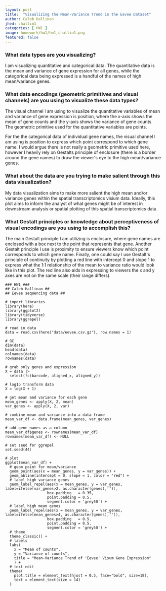 ```yaml
---
layout: post
title:  "Visualizing the Mean-Variance Trend in the Eevee Dataset"
author: Caleb Hallinan
jhed: challin1
categories: [ HW1 ]
image: homework/hw1/hw1_challin1.png
featured: false
---
```


### What data types are you visualizing?
I am visualizing quantitative and categorical data. The quantitative data is the mean and variance of gene expression for all genes, while the categorical data being expressed is a handful of the names of high mean/variance genes.


### What data encodings (geometric primitives and visual channels) are you using to visualize these data types?

The visual channel I am using to visualize the quantitative variables of mean and variance of gene expression is position, where the x-axis shows the mean of gene counts and the y-axis shows the variance of gene counts. The geometric primitive used for the quantitative variables are points.

For the the categorical data of individual gene names, the visual channel I am using is position to express which point correspond to which gene name. I would argue there is not really a geometric primitive used here, however I heavily rely on Gestalts principle of enclosure (there is a border around the gene names) to draw the viewer's eye to the high mean/variance genes.


### What about the data are you trying to make salient through this data visualization? 

My data visualization aims to make more salient the high mean and/or variance genes within the spatial transcriptomics visium data. Ideally, this plot aims to inform the analyst of what genes might be of interest in downstream analysis or spatial plotting of this spatial transcriptomics data.


### What Gestalt principles or knowledge about perceptiveness of visual encodings are you using to accomplish this?

The main Gestalt principle I am utilizing is enclosure, where gene names are enclosed with a box next to the point that represents that gene. Another Gestalt principle I use is proximity to ensure viewers know which point corresponds to which gene name. Finally, one could say I use Gestalt's principle of continuity by plotting a red line with intercept 0 and slope 1 to express what the 1:1 relationship of the mean to variance ratio would look like in this plot. The red line also aids in expressing to viewers the x and y axes are not on the same scale (their range differs).


```{r}
### HW1 ###
## Caleb Hallinan ##
## Eevee sequencing data ##

# import libraries
library(here)
library(ggplot2)
library(tidyverse)
library(ggrepel)

# read in data
data = read.csv(here("data/eevee.csv.gz"), row.names = 1)

# QC
dim(data)
head(data)
colnames(data)
rownames(data)

# grab only genes and expression
X = data |>
  select(!c(barcode, aligned_x, aligned_y))

# log1p transform data
X = log(X + 1)

# get mean and variance for each gene
mean_genes <- apply(X, 2, mean)
var_genes <- apply(X, 2, var)

# combine mean and variance into a data frame
mean_var_df <- data.frame(mean_genes, var_genes)

# add gene names as a column
mean_var_df$genes <- rownames(mean_var_df)
rownames(mean_var_df) <- NULL

# set seed for ggrepel
set.seed(44)

# plot
ggplot(mean_var_df) +
  # geom point for mean/variance
  geom_point(aes(x = mean_genes, y = var_genes)) +
  geom_abline(intercept = 0, slope = 1, color = "red") +
  # label high variance genes
  geom_label_repel(aes(x = mean_genes, y = var_genes, label=ifelse(var_genes>2, as.character(genes),'')),
                   box.padding   = 0.35,
                   point.padding = 0.5,
                   segment.color = 'grey50') +
  # label high mean genes
  geom_label_repel(aes(x = mean_genes, y = var_genes, label=ifelse(mean_genes>4, as.character(genes),'')),
                   box.padding   = 0.5,
                   point.padding = 0.5,
                   segment.color = 'grey50') +
  # theme
  theme_classic() +
  # labels
  labs(
    x = "Mean of counts",
    y = "Variance of counts",
    title = "Mean-Variance Trend of 'Eevee' Visum Gene Expression"
    ) +
  # text edit
  theme(
    plot.title = element_text(hjust = 0.5, face="bold", size=18),
    text = element_text(size = 14)
  )
  
```
